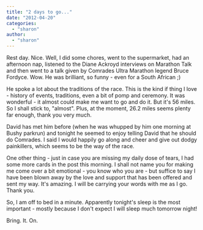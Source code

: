 ```yaml
---
title: "2 days to go..."
date: "2012-04-20"
categories: 
  - "sharon"
author: 
  - "sharon"
---
```


Rest day. Nice. Well, I did some chores, went to the supermarket, had an afternoon nap, listened to the Diane Ackroyd interviews on Marathon Talk and then went to a talk given by Comrades Ultra Marathon legend Bruce Fordyce. Wow. He was brilliant, so funny - even for a South African ;)

He spoke a lot about the traditions of the race. This is the kind if thing I love - history of events, traditions, even a bit of pomp and ceremony. It was wonderful - it almost could make me want to go and do it. But it's 56 miles. So I shall stick to, "almost". Plus, at the moment, 26.2 miles seems plenty far enough, thank you very much.

David has met him before (when he was whupped by him one morning at Bushy parkrun) and tonight he seemed to enjoy telling David that he should do Comrades. I said I would happily go along and cheer and give out dodgy painkillers, which seems to be the way of the race.

One other thing - just in case you are missing my daily dose of tears, I had some more cards in the post this morning. I shall not name you for making me come over a bit emotional - you know who you are - but suffice to say I have been blown away by the love and support that has been offered and sent my way. It's amazing. I will be carrying your words with me as I go. Thank you.

So, I am off to bed in a minute. Apparently tonight's sleep is the most important - mostly because I don't expect I will sleep much tomorrow night!

Bring. It. On.
